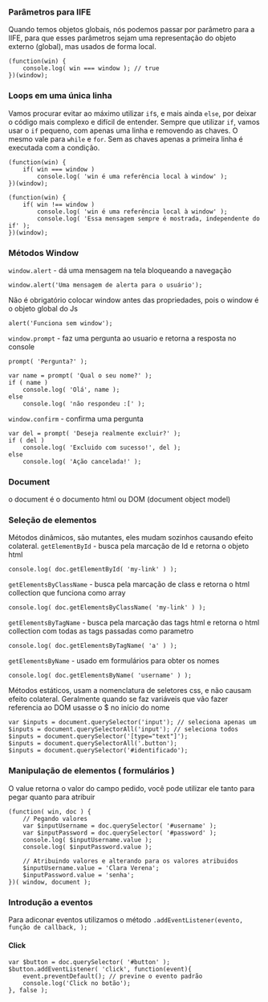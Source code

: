 ### Parâmetros para IIFE

Quando temos objetos globais, nós podemos passar por parâmetro para a IIFE, para que esses parâmetros sejam uma representação do objeto externo (global), mas usados de forma local.
```
(function(win) {
    console.log( win === window ); // true
})(window);
```
### Loops em uma única linha	
Vamos procurar evitar ao máximo utilizar `if`s, e mais ainda `else`, por deixar o código mais complexo e difícil de entender. Sempre que utilizar `if`, vamos usar o `if` pequeno, com apenas uma linha e removendo as chaves. O mesmo vale para `while` e `for`. Sem as chaves apenas a primeira linha é executada com a condição.
```
(function(win) {
    if( win === window )
        console.log( 'win é uma referência local à window' );
})(window);

(function(win) {
    if( win !== window )
        console.log( 'win é uma referência local à window' );
        console.log( 'Essa mensagem sempre é mostrada, independente do if' );
})(window);
```

### Métodos Window

`window.alert` - dá uma mensagem na tela bloqueando a navegação
```
window.alert('Uma mensagem de alerta para o usuário');
```

Não é obrigatório colocar window antes das propriedades, pois o window é o objeto global do Js
```
alert('Funciona sem window'); 
```

`window.prompt` - faz uma pergunta ao usuario e retorna a resposta no console
```
prompt( 'Pergunta?' );
```
```
var name = prompt( 'Qual o seu nome?' );
if ( name )
    console.log( 'Olá', name );
else
    console.log( 'não respondeu :[' );
```

`window.confirm` - confirma uma pergunta
```
var del = prompt( 'Deseja realmente excluir?' );
if ( del )
    console.log( 'Excluido com sucesso!', del );
else
    console.log( 'Ação cancelada!' );
```
### Document
o document é o documento html ou DOM (document object model)

### Seleção de elementos

Métodos dinâmicos, são mutantes, eles mudam sozinhos causando efeito colateral.
`getElementById` - busca pela marcação de Id e retorna o objeto html
```    
console.log( doc.getElementById( 'my-link' ) );
```

`getElementsByClassName` - busca pela marcação de class e retorna o html collection que funciona como array
```
console.log( doc.getElementsByClassName( 'my-link' ) );
```

`getElementsByTagName` - busca pela marcação das tags html e retorna o html collection com todas as tags passadas como parametro
```
console.log( doc.getElementsByTagName( 'a' ) );
```

`getElementsByName` - usado em formulários para obter os nomes
```
console.log( doc.getElementsByName( 'username' ) );
```


Métodos estáticos, usam a nomenclatura de seletores css, e não causam efeito colateral. Geralmente quando se faz variáveis que vão fazer referencia ao DOM usasse o $ no início do nome
```
var $inputs = document.querySelector('input'); // seleciona apenas um
$inputs = document.querySelectorAll('input'); // seleciona todos
$inputs = document.querySelector('[type="text"]');
$inputs = document.querySelectorAll('.button');
$inputs = document.querySelector('#identificado');
```
### Manipulação de elementos ( formulários )
O value retorna o valor do campo pedido, você pode utilizar ele tanto para pegar quanto para atribuir 

```
(function( win, doc ) {
    // Pegando valores
    var $inputUsername = doc.querySelector( '#username' );
    var $inputPassword = doc.querySelector( '#password' );
    console.log( $inputUsername.value );
    console.log( $inputPassword.value );

    // Atribuindo valores e alterando para os valores atribuidos
    $inputUsername.value = 'Clara Verena';
    $inputPassword.value = 'senha';
})( window, document );
```

### Introdução a eventos
Para adiconar eventos utilizamos o método `.addEventListener(evento, função de callback, );`

#### Click
```
var $button = doc.querySelector( '#button' );
$button.addEventListener( 'click', function(event){
    event.preventDefault(); // previne o evento padrão
    console.log('Click no botão');
}, false );
```

	
